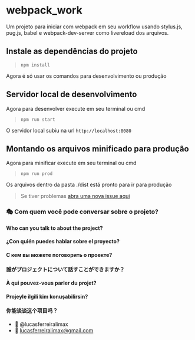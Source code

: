 # webpack_work

Um projeto para iniciar com webpack em seu workflow usando stylus.js, pug.js, babel e webpack-dev-server como livereload dos arquivos.

## Instale as dependências do projeto

> `npm install`

Agora é só usar os comandos para desenvolvimento ou produção

## Servidor local de desenvolvimento
Agora para desenvolver execute em seu terminal ou cmd

> `npm run start`

O servidor local subiu na url `http://localhost:8080`

## Montando os arquivos minificado para produção
Agora para minificar execute em seu terminal ou cmd

> `npm run prod`

Os arquivos dentro da pasta ./dist está pronto para ir para produção

> Se tiver problemas [abra uma nova issue aqui](https://github.com/lucasferreiralimax/webpack_work/issues/new)

### :performing_arts: Com quem você pode conversar sobre o projeto?
#### Who can you talk to about the project?
#### ¿Con quién puedes hablar sobre el proyecto?
#### С кем вы можете поговорить о проекте?
#### 誰がプロジェクトについて話すことができますか？
#### À qui pouvez-vous parler du projet?
#### Projeyle ilgili kim konuşabilirsin?
#### 你能谈谈这个项目吗？

* :ghost: @lucasferreiralimax
* :email: lucasferreiralimax@gmail.com
